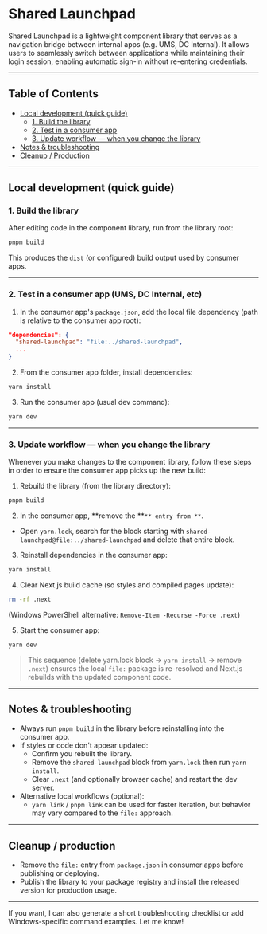 # Shared Launchpad

Shared Launchpad is a lightweight component library that serves as a navigation bridge between internal apps (e.g. UMS, DC Internal). It allows users to seamlessly switch between applications while maintaining their login session, enabling automatic sign-in without re-entering credentials.

---

## Table of Contents

- [Local development (quick guide)](#local-development-quick-guide)
  - [1. Build the library](#1-build-the-library)
  - [2. Test in a consumer app](#2-test-in-a-consumer-app-ums-dc-internal-etc)
  - [3. Update workflow — when you change the library](#3-update-workflow--when-you-change-the-library)
- [Notes & troubleshooting](#notes--troubleshooting)
- [Cleanup / Production](#cleanup--production)

---

## Local development (quick guide)

### 1. Build the library

After editing code in the component library, run from the library root:

```bash
pnpm build
```

This produces the `dist` (or configured) build output used by consumer apps.

---

### 2. Test in a consumer app (UMS, DC Internal, etc)

1. In the consumer app's `package.json`, add the local file dependency (path is relative to the consumer app root):

```json
"dependencies": {
  "shared-launchpad": "file:../shared-launchpad",
  ...
}
```

2. From the consumer app folder, install dependencies:

```bash
yarn install
```

3. Run the consumer app (usual dev command):

```bash
yarn dev
```

---

### 3. Update workflow — when you change the library

Whenever you make changes to the component library, follow these steps in order to ensure the consumer app picks up the new build:

1. Rebuild the library (from the library directory):

```bash
pnpm build
```

2. In the consumer app, **remove the **`** entry from **`.

- Open `yarn.lock`, search for the block starting with `shared-launchpad@file:../shared-launchpad` and delete that entire block.

3. Reinstall dependencies in the consumer app:

```bash
yarn install
```

4. Clear Next.js build cache (so styles and compiled pages update):

```bash
rm -rf .next
```

(Windows PowerShell alternative: `Remove-Item -Recurse -Force .next`)

5. Start the consumer app:

```bash
yarn dev
```

> This sequence (delete yarn.lock block → `yarn install` → remove `.next`) ensures the local `file:` package is re-resolved and Next.js rebuilds with the updated component code.

---

## Notes & troubleshooting

- Always run `pnpm build` in the library before reinstalling into the consumer app.
- If styles or code don't appear updated:
  - Confirm you rebuilt the library.
  - Remove the `shared-launchpad` block from `yarn.lock` then run `yarn install`.
  - Clear `.next` (and optionally browser cache) and restart the dev server.
- Alternative local workflows (optional):
  - `yarn link` / `pnpm link` can be used for faster iteration, but behavior may vary compared to the `file:` approach.

---

## Cleanup / production

- Remove the `file:` entry from `package.json` in consumer apps before publishing or deploying.
- Publish the library to your package registry and install the released version for production usage.

---

If you want, I can also generate a short troubleshooting checklist or add Windows-specific command examples. Let me know!
